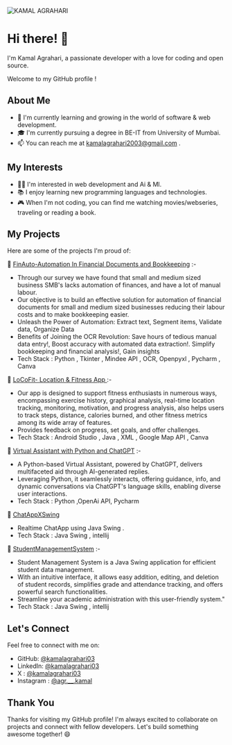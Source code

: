 <p align="left"> <img src="https://komarev.com/ghpvc/?username=kamalagrahari03&label=Profile%20views&color=0e75b6&style=flat" alt="KAMAL AGRAHARI" /> </p>


# Hi there! 👋

I'm Kamal Agrahari, a passionate developer with a love for coding and open source.

Welcome to my GitHub profile !

## About Me

- 🌱 I'm currently learning and growing in the world of software & web development.
- 🎓 I'm currently pursuing a degree in BE-IT from University of Mumbai.
- 📫 You can reach me at kamalagrahari2003@gmail.com .

## My Interests

- 👩‍💻 I'm interested in web development and Ai & Ml.
- 📚 I enjoy learning new programming languages and technologies.
- 🎮 When I'm not coding, you can find me watching movies/webseries, traveling or reading a book.

## My Projects

Here are some of the projects I'm proud of:

🚀 [FinAuto-Automation In Financial Documents and Bookkeeping](https://github.com/kamalagrahari03/ocr-to-excel) :-
- Through our survey we have found that small and medium sized business SMB's lacks automation of finances, and have a lot of manual labour.
- Our objective is to build an effective solution for automation of financial documents for small and medium sized businesses reducing their labour costs and to make bookkeeping easier.
- Unleash the Power of Automation: Extract text, Segment items, Validate data, Organize Data
- Benefits of Joining the OCR Revolution:
  Save hours of tedious manual data entry!, Boost accuracy with automated data extraction!.
  Simplify bookkeeping and financial analysis!, Gain insights
- Tech Stack : Python , Tkinter , Mindee API , OCR, Openpyxl , Pycharm , Canva

🚀 [LoCoFit- Location & Fitness App ](https://github.com/kamalagrahari03/LoCoFit) :-

- Our app is designed to support fitness enthusiasts in numerous ways, encompassing exercise history,
  graphical analysis, real-time location tracking, monitoring, motivation, and progress analysis,
  also helps users to track steps, distance, calories burned, and other fitness metrics among its wide array of features.
- Provides feedback on progress, set goals, and offer challenges.
- Tech Stack : Android Studio , Java , XML , Google Map API , Canva


🚀 [Virtual Assistant with Python and ChatGPT](https://github.com/kamalagrahari03/Virtual-Assistant-with-Python-and-ChatGPT) :-
-  A Python-based Virtual Assistant, powered by ChatGPT, delivers multifaceted aid through AI-generated replies.
-  Leveraging Python, it seamlessly interacts, offering guidance, info, and dynamic conversations via ChatGPT's language skills, enabling diverse user interactions.
-  Tech Stack : Python ,OpenAi API, Pycharm

🚀 [ChatAppXSwing](https://github.com/kamalagrahari03/ChatAppXSwing/tree/main)
- Realtime ChatApp using Java Swing . 
- Tech Stack : Java Swing , intellij 

🚀 [StudentManagementSystem](https://github.com/kamalagrahari03/StudentManagementSystem) :-
-  Student Management System is a Java Swing application for efficient student data management.
-  With an intuitive interface, it allows easy addition, editing, and deletion of student records, simplifies grade and attendance tracking, and offers powerful search functionalities.
-  Streamline your academic administration with this user-friendly system."
-  Tech Stack : Java Swing , intellij 

    
## Let's Connect

Feel free to connect with me on:

- GitHub: [@kamalagrahari03](https://github.com/kamalagrahari03)
- LinkedIn: [@kamalagrahari03](www.linkedin.com/in/kamalagrahari03)
-  X : [@kamalagrahari03](https://twitter.com/kamalagrahari03)
- Instagram : [@agr.__.kamal](https://www.instagram.com/agr.__.kamal/)
## Thank You

Thanks for visiting my GitHub profile! I'm always excited to collaborate on projects and connect with fellow developers. Let's build something awesome together! 😄


